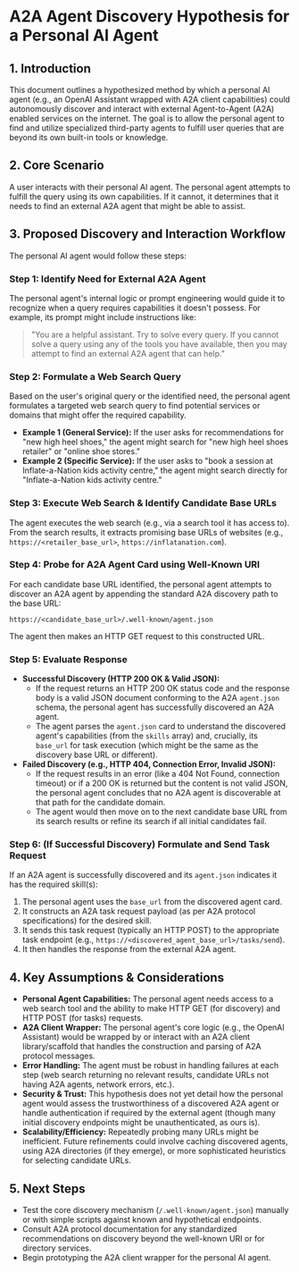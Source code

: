 # A2A Agent Discovery Hypothesis for a Personal AI Agent

## 1. Introduction

This document outlines a hypothesized method by which a personal AI agent (e.g., an OpenAI Assistant wrapped with A2A client capabilities) could autonomously discover and interact with external Agent-to-Agent (A2A) enabled services on the internet. The goal is to allow the personal agent to find and utilize specialized third-party agents to fulfill user queries that are beyond its own built-in tools or knowledge.

## 2. Core Scenario

A user interacts with their personal AI agent. The personal agent attempts to fulfill the query using its own capabilities. If it cannot, it determines that it needs to find an external A2A agent that might be able to assist.

## 3. Proposed Discovery and Interaction Workflow

The personal AI agent would follow these steps:

### Step 1: Identify Need for External A2A Agent

The personal agent's internal logic or prompt engineering would guide it to recognize when a query requires capabilities it doesn't possess. For example, its prompt might include instructions like:

> "You are a helpful assistant. Try to solve every query. If you cannot solve a query using any of the tools you have available, then you may attempt to find an external A2A agent that can help."

### Step 2: Formulate a Web Search Query

Based on the user's original query or the identified need, the personal agent formulates a targeted web search query to find potential services or domains that might offer the required capability.

*   **Example 1 (General Service):** If the user asks for recommendations for "new high heel shoes," the agent might search for "new high heel shoes retailer" or "online shoe stores."
*   **Example 2 (Specific Service):** If the user asks to "book a session at Inflate-a-Nation kids activity centre," the agent might search directly for "Inflate-a-Nation kids activity centre."

### Step 3: Execute Web Search & Identify Candidate Base URLs

The agent executes the web search (e.g., via a search tool it has access to). From the search results, it extracts promising base URLs of websites (e.g., `https://<retailer_base_url>`, `https://inflatanation.com`).

### Step 4: Probe for A2A Agent Card using Well-Known URI

For each candidate base URL identified, the personal agent attempts to discover an A2A agent by appending the standard A2A discovery path to the base URL:

`https://<candidate_base_url>/.well-known/agent.json`

The agent then makes an HTTP GET request to this constructed URL.

### Step 5: Evaluate Response

*   **Successful Discovery (HTTP 200 OK & Valid JSON):**
    *   If the request returns an HTTP 200 OK status code and the response body is a valid JSON document conforming to the A2A `agent.json` schema, the personal agent has successfully discovered an A2A agent.
    *   The agent parses the `agent.json` card to understand the discovered agent's capabilities (from the `skills` array) and, crucially, its `base_url` for task execution (which might be the same as the discovery base URL or different).
*   **Failed Discovery (e.g., HTTP 404, Connection Error, Invalid JSON):**
    *   If the request results in an error (like a 404 Not Found, connection timeout) or if a 200 OK is returned but the content is not valid JSON, the personal agent concludes that no A2A agent is discoverable at that path for the candidate domain.
    *   The agent would then move on to the next candidate base URL from its search results or refine its search if all initial candidates fail.

### Step 6: (If Successful Discovery) Formulate and Send Task Request

If an A2A agent is successfully discovered and its `agent.json` indicates it has the required skill(s):

1.  The personal agent uses the `base_url` from the discovered agent card.
2.  It constructs an A2A task request payload (as per A2A protocol specifications) for the desired skill.
3.  It sends this task request (typically an HTTP POST) to the appropriate task endpoint (e.g., `https://<discovered_agent_base_url>/tasks/send`).
4.  It then handles the response from the external A2A agent.

## 4. Key Assumptions & Considerations

*   **Personal Agent Capabilities:** The personal agent needs access to a web search tool and the ability to make HTTP GET (for discovery) and HTTP POST (for tasks) requests.
*   **A2A Client Wrapper:** The personal agent's core logic (e.g., the OpenAI Assistant) would be wrapped by or interact with an A2A client library/scaffold that handles the construction and parsing of A2A protocol messages.
*   **Error Handling:** The agent must be robust in handling failures at each step (web search returning no relevant results, candidate URLs not having A2A agents, network errors, etc.).
*   **Security & Trust:** This hypothesis does not yet detail how the personal agent would assess the trustworthiness of a discovered A2A agent or handle authentication if required by the external agent (though many initial discovery endpoints might be unauthenticated, as ours is).
*   **Scalability/Efficiency:** Repeatedly probing many URLs might be inefficient. Future refinements could involve caching discovered agents, using A2A directories (if they emerge), or more sophisticated heuristics for selecting candidate URLs.

## 5. Next Steps

*   Test the core discovery mechanism (`/.well-known/agent.json`) manually or with simple scripts against known and hypothetical endpoints.
*   Consult A2A protocol documentation for any standardized recommendations on discovery beyond the well-known URI or for directory services.
*   Begin prototyping the A2A client wrapper for the personal AI agent. 